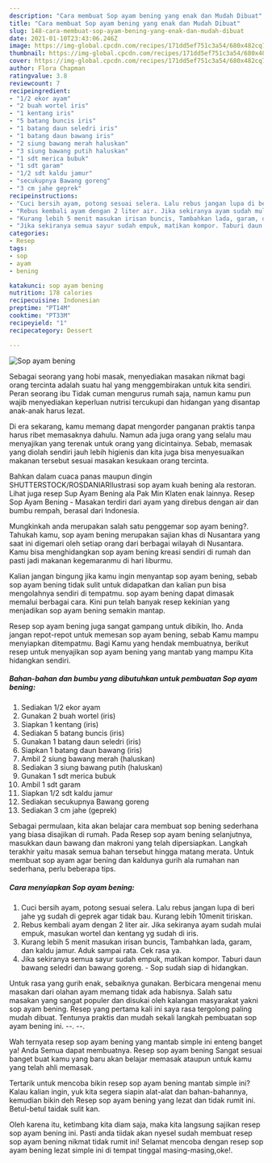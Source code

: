 ```yaml
---
description: "Cara membuat Sop ayam bening yang enak dan Mudah Dibuat"
title: "Cara membuat Sop ayam bening yang enak dan Mudah Dibuat"
slug: 148-cara-membuat-sop-ayam-bening-yang-enak-dan-mudah-dibuat
date: 2021-01-10T23:43:06.246Z
image: https://img-global.cpcdn.com/recipes/171dd5ef751c3a54/680x482cq70/sop-ayam-bening-foto-resep-utama.jpg
thumbnail: https://img-global.cpcdn.com/recipes/171dd5ef751c3a54/680x482cq70/sop-ayam-bening-foto-resep-utama.jpg
cover: https://img-global.cpcdn.com/recipes/171dd5ef751c3a54/680x482cq70/sop-ayam-bening-foto-resep-utama.jpg
author: Flora Chapman
ratingvalue: 3.8
reviewcount: 7
recipeingredient:
- "1/2 ekor ayam"
- "2 buah wortel iris"
- "1 kentang iris"
- "5 batang buncis iris"
- "1 batang daun seledri iris"
- "1 batang daun bawang iris"
- "2 siung bawang merah haluskan"
- "3 siung bawang putih haluskan"
- "1 sdt merica bubuk"
- "1 sdt garam"
- "1/2 sdt kaldu jamur"
- "secukupnya Bawang goreng"
- "3 cm jahe geprek"
recipeinstructions:
- "Cuci bersih ayam, potong sesuai selera. Lalu rebus jangan lupa di beri jahe yg sudah di geprek agar tidak bau. Kurang lebih 10menit tiriskan."
- "Rebus kembali ayam dengan 2 liter air. Jika sekiranya ayam sudah mulai empuk, masukan wortel dan kentang yg sudah di iris."
- "Kurang lebih 5 menit masukan irisan buncis, Tambahkan lada, garam, dan kaldu jamur. Aduk sampai rata. Cek rasa ya."
- "Jika sekiranya semua sayur sudah empuk, matikan kompor. Taburi daun bawang seledri dan bawang goreng.  Sop sudah siap di hidangkan."
categories:
- Resep
tags:
- sop
- ayam
- bening

katakunci: sop ayam bening 
nutrition: 178 calories
recipecuisine: Indonesian
preptime: "PT14M"
cooktime: "PT33M"
recipeyield: "1"
recipecategory: Dessert

---
```



![Sop ayam bening](https://img-global.cpcdn.com/recipes/171dd5ef751c3a54/680x482cq70/sop-ayam-bening-foto-resep-utama.jpg)

Sebagai seorang yang hobi masak, menyediakan masakan nikmat bagi orang tercinta adalah suatu hal yang menggembirakan untuk kita sendiri. Peran seorang ibu Tidak cuman mengurus rumah saja, namun kamu pun wajib menyediakan keperluan nutrisi tercukupi dan hidangan yang disantap anak-anak harus lezat.

Di era  sekarang, kamu memang dapat mengorder panganan praktis tanpa harus ribet memasaknya dahulu. Namun ada juga orang yang selalu mau menyajikan yang terenak untuk orang yang dicintainya. Sebab, memasak yang diolah sendiri jauh lebih higienis dan kita juga bisa menyesuaikan makanan tersebut sesuai masakan kesukaan orang tercinta. 

Bahkan dalam cuaca panas maupun dingin SHUTTERSTOCK/ROSDANIARIlustrasi sop ayam kuah bening ala restoran. Lihat juga resep Sup Ayam Bening ala Pak Min Klaten enak lainnya. Resep Sop Ayam Bening - Masakan terdiri dari ayam yang direbus dengan air dan bumbu rempah, berasal dari Indonesia.

Mungkinkah anda merupakan salah satu penggemar sop ayam bening?. Tahukah kamu, sop ayam bening merupakan sajian khas di Nusantara yang saat ini digemari oleh setiap orang dari berbagai wilayah di Nusantara. Kamu bisa menghidangkan sop ayam bening kreasi sendiri di rumah dan pasti jadi makanan kegemaranmu di hari liburmu.

Kalian jangan bingung jika kamu ingin menyantap sop ayam bening, sebab sop ayam bening tidak sulit untuk didapatkan dan kalian pun bisa mengolahnya sendiri di tempatmu. sop ayam bening dapat dimasak memalui berbagai cara. Kini pun telah banyak resep kekinian yang menjadikan sop ayam bening semakin mantap.

Resep sop ayam bening juga sangat gampang untuk dibikin, lho. Anda jangan repot-repot untuk memesan sop ayam bening, sebab Kamu mampu menyiapkan ditempatmu. Bagi Kamu yang hendak membuatnya, berikut resep untuk menyajikan sop ayam bening yang mantab yang mampu Kita hidangkan sendiri.

<!--inarticleads1-->

##### Bahan-bahan dan bumbu yang dibutuhkan untuk pembuatan Sop ayam bening:

1. Sediakan 1/2 ekor ayam
1. Gunakan 2 buah wortel (iris)
1. Siapkan 1 kentang (iris)
1. Sediakan 5 batang buncis (iris)
1. Gunakan 1 batang daun seledri (iris)
1. Siapkan 1 batang daun bawang (iris)
1. Ambil 2 siung bawang merah (haluskan)
1. Sediakan 3 siung bawang putih (haluskan)
1. Gunakan 1 sdt merica bubuk
1. Ambil 1 sdt garam
1. Siapkan 1/2 sdt kaldu jamur
1. Sediakan secukupnya Bawang goreng
1. Sediakan 3 cm jahe (geprek)


Sebagai permulaan, kita akan belajar cara membuat sop bening sederhana yang biasa disajikan di rumah. Pada Resep sop ayam bening selanjutnya, masukkan daun bawang dan makroni yang telah dipersiapkan. Langkah terakhir yaitu masak semua bahan tersebut hingga matang merata. Untuk membuat sop ayam agar bening dan kaldunya gurih ala rumahan nan sederhana, perlu beberapa tips. 

<!--inarticleads2-->

##### Cara menyiapkan Sop ayam bening:

1. Cuci bersih ayam, potong sesuai selera. Lalu rebus jangan lupa di beri jahe yg sudah di geprek agar tidak bau. Kurang lebih 10menit tiriskan.
1. Rebus kembali ayam dengan 2 liter air. Jika sekiranya ayam sudah mulai empuk, masukan wortel dan kentang yg sudah di iris.
1. Kurang lebih 5 menit masukan irisan buncis, Tambahkan lada, garam, dan kaldu jamur. Aduk sampai rata. Cek rasa ya.
1. Jika sekiranya semua sayur sudah empuk, matikan kompor. Taburi daun bawang seledri dan bawang goreng.  - Sop sudah siap di hidangkan.


Untuk rasa yang gurih enak, sebaiknya gunakan. Berbicara mengenai menu masakan dari olahan ayam memang tidak ada habisnya. Salah satu masakan yang sangat populer dan disukai oleh kalangan masyarakat yakni sop ayam bening. Resep yang pertama kali ini saya rasa tergolong paling mudah dibuat. Tentunya praktis dan mudah sekali langkah pembuatan sop ayam bening ini. --. --. 

Wah ternyata resep sop ayam bening yang mantab simple ini enteng banget ya! Anda Semua dapat membuatnya. Resep sop ayam bening Sangat sesuai banget buat kamu yang baru akan belajar memasak ataupun untuk kamu yang telah ahli memasak.

Tertarik untuk mencoba bikin resep sop ayam bening mantab simple ini? Kalau kalian ingin, yuk kita segera siapin alat-alat dan bahan-bahannya, kemudian bikin deh Resep sop ayam bening yang lezat dan tidak rumit ini. Betul-betul taidak sulit kan. 

Oleh karena itu, ketimbang kita diam saja, maka kita langsung sajikan resep sop ayam bening ini. Pasti anda tiidak akan nyesel sudah membuat resep sop ayam bening nikmat tidak rumit ini! Selamat mencoba dengan resep sop ayam bening lezat simple ini di tempat tinggal masing-masing,oke!.

